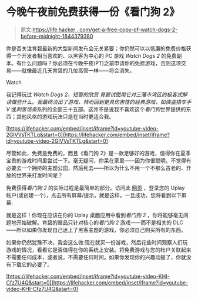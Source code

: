 # 今晚午夜前免费获得一份《看门狗 2》

> 原文:[https://life hacker . com/get-a-free-copy-of-watch-dogs-2-before-midnight-1844379380](https://lifehacker.com/get-a-free-copy-of-watch-dogs-2-before-midnight-tonight-1844379380)

你是否关注育碧最新的大型新闻发布会无关紧要；你仍然可以以低廉的免费价格获得一个开发者相当喜欢的、以黑客为中心的 PC 游戏 *Watch Dogs 2* 的免费副本。有什么问题吗？你必须在今晚午夜(PT)之前申请你的免费游戏，否则这项交易——就像最近几天育碧的几位高管一样——将会消失。

Watch

我记得玩过 *Watch Dogs 2、*短暂的欣赏 育碧试图用它对三藩市湾区的极客式解读做些什么。我最终淡出了游戏，转而回到更具伤害性的经典游戏，如*侠盗猎车手 V* 或*刺客信条*系列的全部三十五部。这并不是说我不喜欢这个*看门狗*世界提供的东西；其他风格的游戏玩法只是在当时更适合我。

 [https://lifehacker.com/embed/inset/iframe?id=youtube-video-2GIVVsTKTLg&start=0](https://lifehacker.com/embed/inset/iframe?id=youtube-video-2GIVVsTKTLg&start=0) 

尽管如此，免费是免费的，而且《看门狗 2》是一款足够好的游戏，值得你在夏季宝贵的游戏时间里尝试一下。毫无疑问，你呆在家里——因为你很聪明，不觉得有必要去一个拥挤的主题公园，然后死去——所以为什么不用一个不那么古老的、开放的世界来打发时间呢？

免费获得*看门狗 2* 的实际过程是最简单的部分。访问此 [网页](https://register.ubisoft.com/ubisoft-forward-reward/en-US) ，登录您的 Uplay 帐户(或创建一个)，点击所有屏幕/提示。就是这样。一旦成功，您将看到以下屏幕:

就是这样！你现在应该在你的 Uplay 桌面应用中看到*看门狗 2* ，你将能够毫无问题地开始破解。育碧的赠品只针对核心的*看门狗 2* 游戏——而不是相关的 DLC——所以如果你发现自己迷上了黑客主题的游戏，你必须自己购买所有的东西。

如果你仍然犹豫不决，我会这么做:现在就买一份游戏，然后花些时间观察人们玩游戏的情况，看看它是否值得在你的系统上安装。将免费游戏与您的帐户关联起来不需要任何成本，或者说，不需要任何时间。如果你发现你的兴趣动摇了，你就没有下载它的必要了。

 [https://lifehacker.com/embed/inset/iframe?id=youtube-video-KHI-Cfz7U4Q&start=0](https://lifehacker.com/embed/inset/iframe?id=youtube-video-KHI-Cfz7U4Q&start=0)